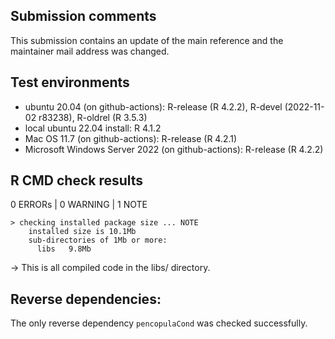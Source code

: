 ## Submission comments
This submission contains an update of the main reference and the maintainer mail address was changed.

## Test environments

* ubuntu 20.04 (on github-actions): R-release (R 4.2.2), R-devel (2022-11-02 r83238), R-oldrel (R 3.5.3)
* local ubuntu 22.04 install: R 4.1.2
* Mac OS 11.7 (on github-actions): R-release (R 4.2.1)
* Microsoft Windows Server 2022 (on github-actions): R-release (R 4.2.2)

## R CMD check results

0 ERRORs | 0 WARNING | 1 NOTE

```
> checking installed package size ... NOTE
    installed size is 10.1Mb
    sub-directories of 1Mb or more:
      libs   9.8Mb
```
-> This is all compiled code in the libs/ directory.

## Reverse dependencies:

The only reverse dependency `pencopulaCond` was checked successfully.

